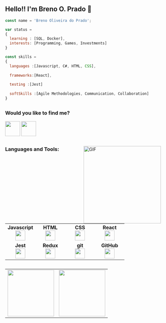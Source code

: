 ## Hello!! I'm Breno O. Prado 👋

```js
const name = 'Breno Oliveira do Prado';

var status = 
{ 
  learning : [SQL, Docker],
  interests: [Programming, Games, Investments]
}

const skills = 
{
  languages :[Javascript, C#, HTML, CSS],
  
  frameworks:[React],
  
  testing :[Jest]
  
  softSkills :[Agile Methodologies, Communication, Collaboration]
}

```

##

<h3 align="left">Would you like to find me?</h3>
<p align="left">
<a href="https://www.linkedin.com/in/brenooprado/" target="blank"><img src="https://i.ibb.co/Kx2GSrT/linkedin.png" width="48px" height="48px"></a>
<a href="https://www.instagram.com/be_o_prado/" target="_blank"><img src="https://cdn.icon-icons.com/icons2/1211/PNG/512/1491579602-yumminkysocialmedia36_83067.png" width="48px" height="48px"></a>
</p> 

##

<img align="right" alt="GIF" src="https://i.pinimg.com/originals/e4/26/70/e426702edf874b181aced1e2fa5c6cde.gif" width="250px" />

<h3 align="left">Languages and Tools:</h3>

<table width="320px">
    <tbody>
        <tr valign="top">
            <td width="80px" align="center">
            <span><strong>Javascript</strong></span><br>
            <img height="32px" src="https://upload.vectorlogo.zone/logos/javascript/images/239ec8a4-163e-4792-83b6-3f6d96911757.svg">
            </td>
            <td width="80px" align="center">
            <span><strong>HTML</strong></span><br>
            <img height="32" src="https://cdn.jsdelivr.net/gh/devicons/devicon/icons/html5/html5-original.svg">
            </td>
            <td width="80px" align="center">
            <span><strong>CSS</strong></span><br>
            <img height="32px" src="https://cdn.jsdelivr.net/gh/devicons/devicon/icons/css3/css3-original.svg">
            </td>
            <td width="80px" align="center">
            <span><strong>React</strong></span><br>
            <img height="32px" src="https://cdn.jsdelivr.net/gh/devicons/devicon/icons/react/react-original.svg">
            </td>
        </tr>
        <tr valign="top">
            <td width="80px" align="center">
            <span><strong>Jest</strong></span><br>
            <img height="32px" src="https://www.vectorlogo.zone/logos/jestjsio/jestjsio-icon.svg">
            <td width="80px" align="center">
            <span><strong>Redux</strong></span><br>
            <img height="32" src="https://cdn.worldvectorlogo.com/logos/redux.svg">
            </td>
            <td width="80px" align="center">
            <span><strong>git</strong></span><br>
            <img height="32px" src="https://cdn.jsdelivr.net/gh/devicons/devicon/icons/git/git-plain.svg">
            </td>
            <td width="80px" align="center">
            <span><strong>GitHub</strong></span><br>
            <img height="32px" src="https://cdn.jsdelivr.net/gh/devicons/devicon/icons/github/github-original.svg">
            </td>
        </tr>
    </tbody>
</table>

##

<table align="center">
<tr><td>

  <a href="https://github.com/BrenoOPrado/github-readme-stats" rel="noopener noreferrer" target="_blank">
    <img align="center" height="150em" src="https://github-readme-stats.vercel.app/api?username=BrenoOPrado&show_icons=true&theme=blue-green" />
  </a>

</td><td>

  <a href="https://github.com/BrenoOPrado/github-readme-stats" rel="noopener noreferrer" target="_blank" target="_blank">
    <img align="center" height="150em" src="https://github-readme-stats.vercel.app/api/top-langs/?username=BrenoOPrado&layout=compact&theme=blue-green" />
  </a>

</td></tr>
</table>
